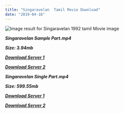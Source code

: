 ```yaml
---
title: "Singaravelan  Tamil Movie Download"
date: "2019-04-16"
---
```


![Image result for Singaravelan 1992 tamil Movie image](https://images-na.ssl-images-amazon.com/images/I/51xuNkCN0IL._SY445_.jpg)

**_Singaravelan Sample Part.mp4_**

**_Size: 3.94mb_**

**_[Download Server 1](http://b4.wetransfer.vip/files/{001906e6a029aa7b73d4a7534ffe44de21d3d443868dbd2fabdf209edab59abd}20Actor{001906e6a029aa7b73d4a7534ffe44de21d3d443868dbd2fabdf209edab59abd}20Hits{001906e6a029aa7b73d4a7534ffe44de21d3d443868dbd2fabdf209edab59abd}20Collection/Kamal{001906e6a029aa7b73d4a7534ffe44de21d3d443868dbd2fabdf209edab59abd}20Haasan{001906e6a029aa7b73d4a7534ffe44de21d3d443868dbd2fabdf209edab59abd}20Movies{001906e6a029aa7b73d4a7534ffe44de21d3d443868dbd2fabdf209edab59abd}20Collection/Kamal{001906e6a029aa7b73d4a7534ffe44de21d3d443868dbd2fabdf209edab59abd}20Haasan{001906e6a029aa7b73d4a7534ffe44de21d3d443868dbd2fabdf209edab59abd}20New{001906e6a029aa7b73d4a7534ffe44de21d3d443868dbd2fabdf209edab59abd}20Movies{001906e6a029aa7b73d4a7534ffe44de21d3d443868dbd2fabdf209edab59abd}20Collection/Singaara{001906e6a029aa7b73d4a7534ffe44de21d3d443868dbd2fabdf209edab59abd}20Velan{001906e6a029aa7b73d4a7534ffe44de21d3d443868dbd2fabdf209edab59abd}20(1992)/Singaara{001906e6a029aa7b73d4a7534ffe44de21d3d443868dbd2fabdf209edab59abd}20Velan{001906e6a029aa7b73d4a7534ffe44de21d3d443868dbd2fabdf209edab59abd}20{001906e6a029aa7b73d4a7534ffe44de21d3d443868dbd2fabdf209edab59abd}20Sample{001906e6a029aa7b73d4a7534ffe44de21d3d443868dbd2fabdf209edab59abd}20HD.mp4)_**

**_[Download Server 2](http://b4.wetransfer.vip/files/{001906e6a029aa7b73d4a7534ffe44de21d3d443868dbd2fabdf209edab59abd}20Actor{001906e6a029aa7b73d4a7534ffe44de21d3d443868dbd2fabdf209edab59abd}20Hits{001906e6a029aa7b73d4a7534ffe44de21d3d443868dbd2fabdf209edab59abd}20Collection/Kamal{001906e6a029aa7b73d4a7534ffe44de21d3d443868dbd2fabdf209edab59abd}20Haasan{001906e6a029aa7b73d4a7534ffe44de21d3d443868dbd2fabdf209edab59abd}20Movies{001906e6a029aa7b73d4a7534ffe44de21d3d443868dbd2fabdf209edab59abd}20Collection/Kamal{001906e6a029aa7b73d4a7534ffe44de21d3d443868dbd2fabdf209edab59abd}20Haasan{001906e6a029aa7b73d4a7534ffe44de21d3d443868dbd2fabdf209edab59abd}20New{001906e6a029aa7b73d4a7534ffe44de21d3d443868dbd2fabdf209edab59abd}20Movies{001906e6a029aa7b73d4a7534ffe44de21d3d443868dbd2fabdf209edab59abd}20Collection/Singaara{001906e6a029aa7b73d4a7534ffe44de21d3d443868dbd2fabdf209edab59abd}20Velan{001906e6a029aa7b73d4a7534ffe44de21d3d443868dbd2fabdf209edab59abd}20(1992)/Singaara{001906e6a029aa7b73d4a7534ffe44de21d3d443868dbd2fabdf209edab59abd}20Velan{001906e6a029aa7b73d4a7534ffe44de21d3d443868dbd2fabdf209edab59abd}20{001906e6a029aa7b73d4a7534ffe44de21d3d443868dbd2fabdf209edab59abd}20Sample{001906e6a029aa7b73d4a7534ffe44de21d3d443868dbd2fabdf209edab59abd}20HD.mp4)_**

**_Singaravelan Single Part.mp4_**

**_Size: 599.55mb_**

**_[Download Server 1](http://b4.wetransfer.vip/files/{001906e6a029aa7b73d4a7534ffe44de21d3d443868dbd2fabdf209edab59abd}20Actor{001906e6a029aa7b73d4a7534ffe44de21d3d443868dbd2fabdf209edab59abd}20Hits{001906e6a029aa7b73d4a7534ffe44de21d3d443868dbd2fabdf209edab59abd}20Collection/Kamal{001906e6a029aa7b73d4a7534ffe44de21d3d443868dbd2fabdf209edab59abd}20Haasan{001906e6a029aa7b73d4a7534ffe44de21d3d443868dbd2fabdf209edab59abd}20Movies{001906e6a029aa7b73d4a7534ffe44de21d3d443868dbd2fabdf209edab59abd}20Collection/Kamal{001906e6a029aa7b73d4a7534ffe44de21d3d443868dbd2fabdf209edab59abd}20Haasan{001906e6a029aa7b73d4a7534ffe44de21d3d443868dbd2fabdf209edab59abd}20New{001906e6a029aa7b73d4a7534ffe44de21d3d443868dbd2fabdf209edab59abd}20Movies{001906e6a029aa7b73d4a7534ffe44de21d3d443868dbd2fabdf209edab59abd}20Collection/Singaara{001906e6a029aa7b73d4a7534ffe44de21d3d443868dbd2fabdf209edab59abd}20Velan{001906e6a029aa7b73d4a7534ffe44de21d3d443868dbd2fabdf209edab59abd}20(1992)/Singaara{001906e6a029aa7b73d4a7534ffe44de21d3d443868dbd2fabdf209edab59abd}20Velan{001906e6a029aa7b73d4a7534ffe44de21d3d443868dbd2fabdf209edab59abd}20{001906e6a029aa7b73d4a7534ffe44de21d3d443868dbd2fabdf209edab59abd}20Single{001906e6a029aa7b73d4a7534ffe44de21d3d443868dbd2fabdf209edab59abd}20Part{001906e6a029aa7b73d4a7534ffe44de21d3d443868dbd2fabdf209edab59abd}20HD.mp4)_**

**_[Download Server 2](http://b4.wetransfer.vip/files/{001906e6a029aa7b73d4a7534ffe44de21d3d443868dbd2fabdf209edab59abd}20Actor{001906e6a029aa7b73d4a7534ffe44de21d3d443868dbd2fabdf209edab59abd}20Hits{001906e6a029aa7b73d4a7534ffe44de21d3d443868dbd2fabdf209edab59abd}20Collection/Kamal{001906e6a029aa7b73d4a7534ffe44de21d3d443868dbd2fabdf209edab59abd}20Haasan{001906e6a029aa7b73d4a7534ffe44de21d3d443868dbd2fabdf209edab59abd}20Movies{001906e6a029aa7b73d4a7534ffe44de21d3d443868dbd2fabdf209edab59abd}20Collection/Kamal{001906e6a029aa7b73d4a7534ffe44de21d3d443868dbd2fabdf209edab59abd}20Haasan{001906e6a029aa7b73d4a7534ffe44de21d3d443868dbd2fabdf209edab59abd}20New{001906e6a029aa7b73d4a7534ffe44de21d3d443868dbd2fabdf209edab59abd}20Movies{001906e6a029aa7b73d4a7534ffe44de21d3d443868dbd2fabdf209edab59abd}20Collection/Singaara{001906e6a029aa7b73d4a7534ffe44de21d3d443868dbd2fabdf209edab59abd}20Velan{001906e6a029aa7b73d4a7534ffe44de21d3d443868dbd2fabdf209edab59abd}20(1992)/Singaara{001906e6a029aa7b73d4a7534ffe44de21d3d443868dbd2fabdf209edab59abd}20Velan{001906e6a029aa7b73d4a7534ffe44de21d3d443868dbd2fabdf209edab59abd}20{001906e6a029aa7b73d4a7534ffe44de21d3d443868dbd2fabdf209edab59abd}20Single{001906e6a029aa7b73d4a7534ffe44de21d3d443868dbd2fabdf209edab59abd}20Part{001906e6a029aa7b73d4a7534ffe44de21d3d443868dbd2fabdf209edab59abd}20HD.mp4)_**
